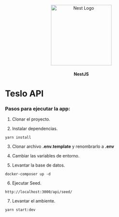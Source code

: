 <p align="center">
  <a href="http://nestjs.com/" target="blank"><img src="https://nestjs.com/img/logo-small.svg" width="200" alt="Nest Logo" /></a>
</p>

[circleci-image]: https://img.shields.io/circleci/build/github/nestjs/nest/master?token=abc123def456
[circleci-url]: https://circleci.com/gh/nestjs/nest

  <h4 align="center"> <strong> NestJS</strong>   </h4>

# Teslo API  
### Pasos para ejecutar la app:
1. Clonar el proyecto.

2. Instalar dependencias. 
``` 
yarn install 
```
3. Clonar archivo __.env.template__ y renombrarlo a __.env__

4. Cambiar las variables de entorno.

5. Levantar la base de datos.

``` 
docker-composer up -d
```
6.  Ejecutar Seed.
```
http://localhost:3000/api/seed/
```

7. Levantar el ambiente.
```
yarn start:dev
```
